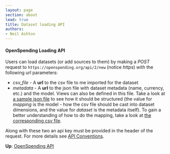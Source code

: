 ```yaml
---
layout: page
section: about
lead: true
title: Dataset loading API
authors:
- Neil Ashton
---
```


#### OpenSpending Loading API

Users can load datasets (or add sources to them) by making a *POST* request to ``https://openspending.org/api/2/new`` (notice *https*) with the following url parameters:

* *csv_file* - A **url** to the csv file to me imported for the dataset
* *metadata* - A **url** to the json file with dataset metadata (name, currency, etc.) and the model. Views can also be defined in this file. Take a look at [a sample json file](https://dl.dropbox.com/u/3250791/sample-openspending-model.json) to see how it should be structured (the value for *mapping* is the model - how the csv file should be cast into dataset dimensions, and the value for *dataset* is the metadata itself). To gain a better understanding of how to do the mapping, take a look at [the corresponding csv file](http://mk.ucant.org/info/data/sample-openspending-dataset.csv).

Along with these two an api key must be provided in the header of the request. For more details see [API Conventions](/help/api/conventions/).

**Up**: [OpenSpending API](../)
